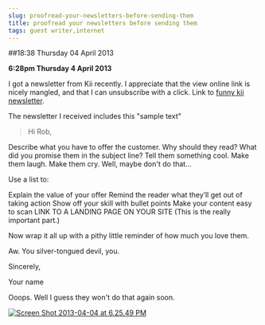 ```yaml
---
slug: proofread-your-newsletters-before-sending-them
title: proofread your newsletters before sending them
tags: guest writer,internet
---
```


##18:38 Thursday 04 April 2013

**6:28pm Thursday 4 April 2013**

I got a newsletter from Kii recently. I appreciate that the view online link is nicely mangled, and that I can unsubscribe with a click. Link to [funny kii newsletter](http://info.kii.com/news-and-happenings-from-kii-0?ecid=ACsprvuPm5aKrO3hwOeu-WTXky-ocAAjy31sWdfEWNzfnvGfMmibPWoAaWIY6V1Dph5ACEYtA-jd&utm_source=hubspot_email_marketing&utm_medium=email&utm_content=7817950&_hsenc=p2ANqtz-86snaij8f8aSSGCvmpbzpDL9490mZTG15t3Dy9qHlDFdgKS2Q1z-gDSQ2klUQFY7eRyfVfQFbI2oqbR_uCj1AEGbb1tnZTmwpKtCtmzNLUtY9ANZo&_hsmi=7817950).

The newsletter I received includes this "sample text"


> Hi Rob,

Describe what you have to offer the customer. Why should they read? What did you promise them in the subject line?
Tell them something cool. Make them laugh. Make them cry. Well, maybe don't do that...

Use a list to:

Explain the value of your offer
Remind the reader what they’ll get out of taking action
Show off your skill with bullet points
Make your content easy to scan
LINK TO A LANDING PAGE ON YOUR SITE (This is the really important part.)

Now wrap it all up with a pithy little reminder of how much you love them.

Aw. You silver-tongued devil, you.

Sincerely,

Your name



Ooops.  Well I guess they won't do that again soon.

[![Screen Shot 2013-04-04 at 6.25.49 PM](/images/2013/04/Screen-Shot-2013-04-04-at-6.25.49-PM.png)](/images/2013/04/Screen-Shot-2013-04-04-at-6.25.49-PM.png)
